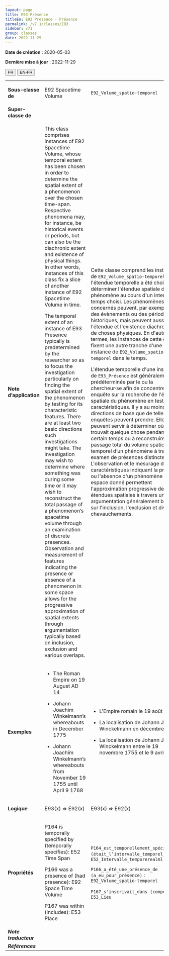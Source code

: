 ```yaml
---
layout: page
title: E93 Présence
titleEn: E93 Presence - Présence
permalink: /v7.1/classes/E93
sidebar: v71
group: classes
date: 2022-11-29
---
```


**Date de création** : 2020-05-03

**Dernière mise à jour** : 2022-11-29

<div class="lang-buttons">
  <button id="fr" class="activate">FR</button>
  <button id="en-fr">EN-FR</button>
</div>

<table>
				<tbody>
				<tr>
					<td><strong>Sous-classe de</strong></td>
					<td class="en"><p>E92 Spacetime Volume</p>
							</td>
						<td><p><code class="language-plaintext highlighter-rouge">E92</code><code class="language-plaintext highlighter-rouge">_Volume_spatio-temporel</code></p>
							</td>
						</tr>
					<tr>
					<td><strong>Super-classe de</strong></td>
					<td class="en"><p></p>
							</td>
						<td><p><code class="language-plaintext highlighter-rouge"></code></p>
							</td>
						</tr>
					<tr>
					<td><strong>Note d’application</strong></td>
					<td class="en"><p>This class comprises instances of E92 Spacetime Volume, whose temporal extent has been chosen in order to determine the spatial extent of a phenomenon over the chosen time-span. Respective phenomena may, for instance, be historical events or periods, but can also be the diachronic extent and existence of physical things. In other words, instances of this class fix a slice of another instance of E92 Spacetime Volume in time. <strong></strong></p>
							<p>The temporal extent of an instance of E93 Presence typically is predetermined by the researcher so as to focus the investigation particularly on finding the spatial extent of the phenomenon by testing for its characteristic features. There are at least two basic directions such investigations might take. The investigation may wish to determine where something was during some time or it may wish to reconstruct the total passage of a phenomenon’s spacetime volume through an examination of discrete presences. Observation and measurement of features indicating the presence or absence of a phenomenon in some space allows for the progressive approximation of spatial extents through argumentation typically based on inclusion, exclusion and various overlaps.</p>
							</td>
						<td><p>Cette classe comprend les instances de <code class="language-plaintext highlighter-rouge">E92_Volume_spatio-temporel</code> dont l'étendue temporelle a été choisie pour déterminer l'étendue spatiale d'un phénomène au cours d'un intervalle de temps choisi. Les phénomènes concernés peuvent, par exemple, être des évènements ou des périodes historiques, mais peuvent aussi être l'étendue et l'existence diachroniques de choses physiques. En d'autres termes, les instances de cette classe fixent une autre tranche d'une instance de <code class="language-plaintext highlighter-rouge">E92_Volume_spatio-temporel</code> dans le temps.</p>
							<p></p>
							<p>L'étendue temporelle d'une instance de <code class="language-plaintext highlighter-rouge">E93_Présence</code> est généralement prédéterminée par le ou la chercheur·se afin de concentrer son enquête sur la recherche de l'étendue spatiale du phénomène en testant ses caractéristiques. Il y a au moins deux directions de base que de telles enquêtes peuvent prendre. Elles peuvent servir à déterminer où se trouvait quelque chose pendant un certain temps ou à reconstruire le passage total du volume spatio-temporel d’un phénomène à travers un examen de présences distinctes. L'observation et le mesurage des caractéristiques indiquant la présence ou l'absence d'un phénomène dans un espace donné permettent l'approximation progressive des étendues spatiales à travers une argumentation généralement basée sur l'inclusion, l'exclusion et divers chevauchements.</p>
							</td>
						</tr>
					<tr>
					<td><strong>Exemples</strong></td>
					<td class="en"><ul><li><p>The Roman Empire on 19 August AD 14</p>
							</li>
									<li><p>Johann Joachim Winkelmann’s whereabouts in December 1775</p>
							</li>
										<li><p>Johann Joachim Winkelmann’s whereabouts from November 19 1755 until April 9 1768</p>
							</li></ul>
										</td>
						<td><ul><li><p>L'Empire romain le 19 août 14 EC</p>
							</li>
									<li><p>La localisation de Johann Joachim Winckelmann en décembre 1775</p>
							</li>
										<li><p>La localisation de Johann Joachim Winckelmann entre le 19 novembre 1755 et le 9 avril 1768</p>
							</li></ul>
										</td>
						</tr>
					<tr>
					<td><strong>Logique</strong></td>
					<td class="en"><p>E93(x) ⇒ E92(x)</p>
							</td>
						<td><p>E93(x) ⇒ E92(x)</p>
							</td>
						</tr>
					<tr>
					<td><strong>Propriétés</strong></td>
					<td class="en"><p>P164 is temporally specified by (temporally specifies): E52 Time Span<strong></strong></p>
							<p>P166 was a presence of (had presence): E92 Space Time Volume<strong></strong></p>
							<p>P167 was within (includes): E53 Place</p>
							</td>
						<td><p><code class="language-plaintext highlighter-rouge">P164_est_temporellement_spécifié_par (était_l’intervalle_temporel_de)</code> : <code class="language-plaintext highlighter-rouge">E52_Intervalle_temporerealml</code><strong></strong></p>
							<p><code class="language-plaintext highlighter-rouge">P166_a_été_une_présence_de (a_eu_pour_présence)</code> : <code class="language-plaintext highlighter-rouge">E92_Volume_spatio-temporel</code><strong></strong></p>
							<p><code class="language-plaintext highlighter-rouge">P167_s'inscrivait_dans (comporte)</code> : <code class="language-plaintext highlighter-rouge">E53_Lieu</code></p>
							</td>
						</tr>
					<tr>
					<td><strong><em>Note traducteur</em></strong></td>
					<td colspan="2"><p></p>
							</td>
						</tr>
					<tr>
					<td><strong><em>Références</em></strong></td>
					<td colspan="2"><p></p>
							</td>
						</tr>
					</tbody>
				</table>
				